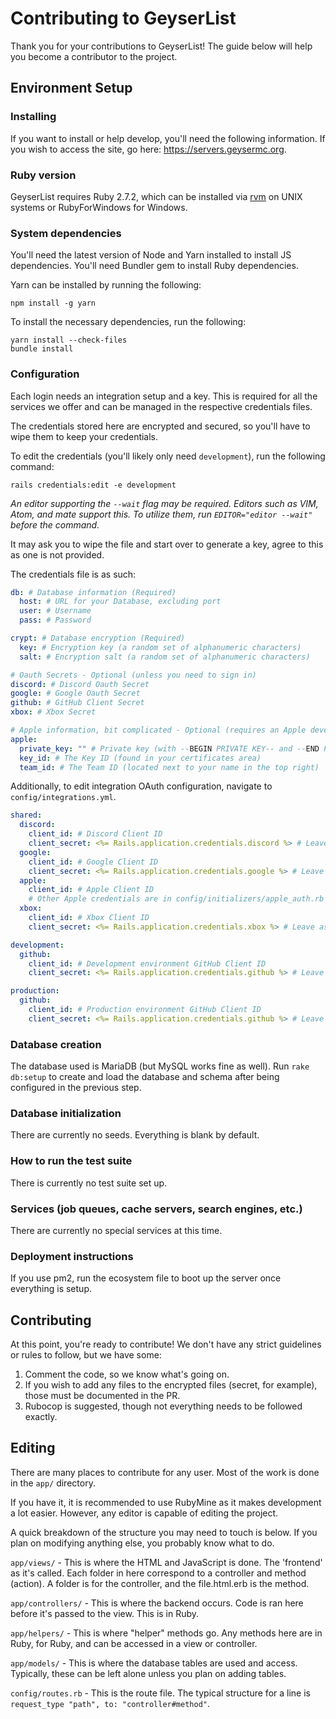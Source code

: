 # Contributing to GeyserList

Thank you for your contributions to GeyserList! The guide below will help you become a contributor to the project.

## Environment Setup

### Installing

If you want to install or help develop, you'll need the following information. If you wish to access the site, go here: https://servers.geysermc.org.

### Ruby version

GeyserList requires Ruby 2.7.2, which can be installed via [rvm](https://rvm.io) on UNIX systems or RubyForWindows for Windows.

### System dependencies

You'll need the latest version of Node and Yarn installed to install JS dependencies. You'll need Bundler gem to install Ruby dependencies.

Yarn can be installed by running the following:
```
npm install -g yarn
```

To install the necessary dependencies, run the following:
```
yarn install --check-files
bundle install
```

### Configuration

Each login needs an integration setup and a key. This is required for all the services we offer and can be managed in the respective credentials files.

The credentials stored here are encrypted and secured, so you'll have to wipe them to keep your credentials.

To edit the credentials (you'll likely only need `development`), run the following command:

```
rails credentials:edit -e development
```
*An editor supporting the `--wait` flag may be required. Editors such as VIM, Atom, and mate support this.*
*To utilize them, run `EDITOR="editor --wait"` before the command.*

It may ask you to wipe the file and start over to generate a key, agree to this as one is not provided.

The credentials file is as such:

```yml
db: # Database information (Required)
  host: # URL for your Database, excluding port
  user: # Username
  pass: # Password

crypt: # Database encryption (Required)
  key: # Encryption key (a random set of alphanumeric characters)
  salt: # Encryption salt (a random set of alphanumeric characters)

# Oauth Secrets - Optional (unless you need to sign in)
discord: # Discord Oauth Secret
google: # Google Oauth Secret
github: # GitHub Client Secret
xbox: # Xbox Secret

# Apple information, bit complicated - Optional (requires an Apple developer membership)
apple:
  private_key: "" # Private key (with --BEGIN PRIVATE KEY-- and --END PRIVATE KEY--)
  key_id: # The Key ID (found in your certificates area)
  team_id: # The Team ID (located next to your name in the top right)
```

Additionally, to edit integration OAuth configuration, navigate to `config/integrations.yml`.

```yaml
shared:
  discord:
    client_id: # Discord Client ID
    client_secret: <%= Rails.application.credentials.discord %> # Leave as is, fills in from credentials
  google:
    client_id: # Google Client ID
    client_secret: <%= Rails.application.credentials.google %> # Leave as is, fills in from credentials
  apple:
    client_id: # Apple Client ID
    # Other Apple credentials are in config/initializers/apple_auth.rb & the credentials
  xbox:
    client_id: # Xbox Client ID
    client_secret: <%= Rails.application.credentials.xbox %> # Leave as is, fills in from credentials

development:
  github:
    client_id: # Development environment GitHub Client ID
    client_secret: <%= Rails.application.credentials.github %> # Leave as is, fills in from credentials

production:
  github:
    client_id: # Production environment GitHub Client ID
    client_secret: <%= Rails.application.credentials.github %> # Leave as is, fills in from credentials
```

### Database creation

The database used is MariaDB (but MySQL works fine as well). Run `rake db:setup` to create and load the database and schema after being configured in the previous step.

### Database initialization

There are currently no seeds. Everything is blank by default.

### How to run the test suite

There is currently no test suite set up.

### Services (job queues, cache servers, search engines, etc.)

There are currently no special services at this time.

### Deployment instructions

If you use pm2, run the ecosystem file to boot up the server once everything is setup.

## Contributing

At this point, you're ready to contribute! We don't have any strict guidelines or rules to follow, but we have some:

1) Comment the code, so we know what's going on.
2) If you wish to add any files to the encrypted files (secret, for example), those must be documented in the PR.
3) Rubocop is suggested, though not everything needs to be followed exactly.

## Editing

There are many places to contribute for any user. Most of the work is done in the `app/` directory.

If you have it, it is recommended to use RubyMine as it makes development a lot easier. However, any editor is capable of editing the project.

A quick breakdown of the structure you may need to touch is below. 
If you plan on modifying anything else, you probably know what to do.

`app/views/` - This is where the HTML and JavaScript is done. The 'frontend' as it's called.
Each folder in here correspond to a controller and method (action). A folder is for the controller, and the file.html.erb is the method.

`app/controllers/` - This is where the backend occurs. Code is ran here before it's passed to the view. This is in Ruby.

`app/helpers/` - This is where "helper" methods go. Any methods here are in Ruby, for Ruby, and can be accessed in a view or controller.

`app/models/` - This is where the database tables are used and access. Typically, these can be left alone unless you plan on adding tables.

`config/routes.rb` - This is the route file. The typical structure for a line is `request_type "path", to: "controller#method"`.
